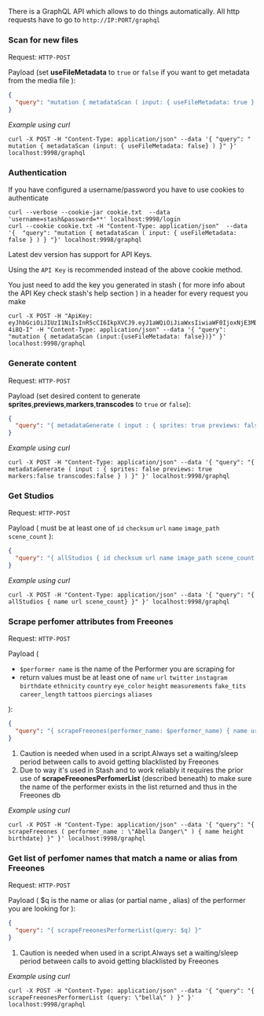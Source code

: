 There is a GraphQL API which allows to do things automatically.
All http requests have to go to ``http://IP:PORT/graphql``

### Scan for new files
Request: `HTTP-POST`

Payload (set **useFileMetadata** to ```true``` or ```false``` if you want to get metadata from the media file ):
```json
{
  "query": "mutation { metadataScan ( input: { useFileMetadata: true } ) } "
}
```
_Example using curl_

`curl -X POST -H "Content-Type: application/json" --data '{ "query": " mutation { metadataScan (input: { useFileMetadata: false} ) }" }' localhost:9998/graphql`


### Authentication

If you have configured a username/password you have to use cookies to authenticate
```
curl --verbose --cookie-jar cookie.txt  --data 'username=stash&password=**' localhost:9998/login
curl --cookie cookie.txt -H "Content-Type: application/json"  --data '{  "query": "mutation { metadataScan ( input: { useFileMetadata: false } ) } "}' localhost:9998/graphql
```
Latest dev version has support for API Keys.

Using the `API Key` is recommended instead of the above cookie method.

You just need to add the key you generated in stash ( for more info about the API Key check stash's help section ) in a header for every request you make
```
curl -X POST -H "ApiKey: eyJhbGciOiJIUzI1NiIsInR5cCI6IkpXVCJ9.eyJ1aWQiOiJiaWxsIiwiaWF0IjoxNjE3MDkzMDYwLCJzdWIiOiJBUElLZXkifQ.WhUyvmnVeW8wGV5fkVyje3xLfz5A97HFwyZy-4i8Q-I" -H "Content-Type: application/json" --data '{ "query": "mutation { metadataScan (input:{useFileMetadata: false})}" }' localhost:9998/graphql
```

### Generate content

Request: `HTTP-POST`

Payload (set desired content to generate **sprites**,**previews**,**markers**,**transcodes** to ```true``` or ```false```):
```json
{
  "query": "{ metadataGenerate ( input : { sprites: true previews: false markers:false transcodes:false } ) }" 
}
```
_Example using curl_

`curl -X POST -H "Content-Type: application/json" --data '{ "query": "{ metadataGenerate ( input : { sprites: false previews: true markers:false transcodes:false } ) }" }' localhost:9998/graphql`

### Get Studios

Request: `HTTP-POST`

Payload ( must be at least one of ```id``` ```checksum``` ```url``` ```name``` ```image_path``` ```scene_count``` ):
```json
{
  "query": "{ allStudios { id checksum url name image_path scene_count } }" 
}
```
_Example using curl_

`curl -X POST -H "Content-Type: application/json" --data '{ "query": "{ allStudios { name url scene_count} }" }' localhost:9998/graphql`

### Scrape perfomer attributes from Freeones

Request: `HTTP-POST`

Payload (
* ```$performer name``` is the name of the Performer you are scraping for
* return values must be at least one of ```name``` ```url``` ```twitter``` ```instagram``` ```birthdate``` ```ethnicity``` ```country``` ```eye_color``` ```height``` ```measurements``` ```fake_tits``` ```career_length``` ```tattoos``` ```piercings``` ```aliases```

):
```json
{
  "query": "{ scrapeFreeones(performer_name: $performer_name) { name url twitter instagram birthdate ethnicity country eye_color height measurements fake_tits career_length tattoos piercings aliases } }" 
}
```
1. Caution is needed when used in a script.Always set a waiting/sleep period between calls to avoid getting blacklisted by Freeones
2. Due to way it's used in Stash and to work reliably it requires the prior use of **scrapeFreeonesPerfomerList** (described beneath) to make sure the name of the performer exists in the list returned and thus in the Freeones db


_Example using curl_

`curl -X POST -H "Content-Type: application/json" --data '{ "query": "{ scrapeFreeones ( performer_name : \"Abella Danger\" ) { name height birthdate} }" }' localhost:9998/graphql`

### Get list of perfomer names that match a name or alias from Freeones

Request: `HTTP-POST`

Payload ( $q is the name or alias (or partial name , alias) of the performer you are looking for
):
```json
{
  "query": "{ scrapeFreeonesPerformerList(query: $q) }" 
}
```
1. Caution is needed when used in a script.Always set a waiting/sleep period between calls to avoid getting blacklisted by Freeones

_Example using curl_


`curl -X POST -H "Content-Type: application/json" --data '{ "query": "{ scrapeFreeonesPerformerList (query: \"bella\" ) }" }' localhost:9998/graphql`
